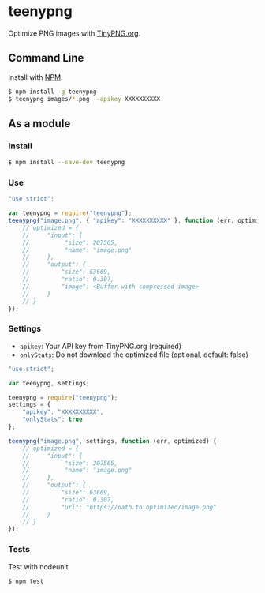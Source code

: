 # teenypng

Optimize PNG images with [TinyPNG.org](https://tinypng.org/).

## Command Line

Install with [NPM](https://www.npmjs.org/package/teenypng).

```bash
$ npm install -g teenypng
$ teenypng images/*.png --apikey XXXXXXXXXX
```

## As a module

### Install
```bash
$ npm install --save-dev teenypng
````

### Use
```js
"use strict";

var teenypng = require("teenypng");
teenypng("image.png", { "apikey": "XXXXXXXXXX" }, function (err, optimized) {
    // optimized = {
    //     "input": {
    //          "size": 207565,
    //          "name": "image.png"
    //     },
    //     "output": {
    //         "size": 63669,
    //         "ratio": 0.307,
    //         "image": <Buffer with compressed image>
    //     }
    // }
});
```

### Settings

* `apikey`: Your API key from TinyPNG.org (required)
* `onlyStats`: Do not download the optimized file (optional, default: false)

```js
"use strict";

var teenypng, settings;

teenypng = require("teenypng");
settings = {
    "apikey": "XXXXXXXXXX",
    "onlyStats": true
};

teenypng("image.png", settings, function (err, optimized) {
    // optimized = {
    //     "input": {
    //          "size": 207565,
    //          "name": "image.png"
    //     },
    //     "output": {
    //         "size": 63669,
    //         "ratio": 0.307,
    //         "url": "https://path.to.optimized/image.png"
    //     }
    // }
});
```

### Tests
Test with nodeunit
```bash
$ npm test
```
